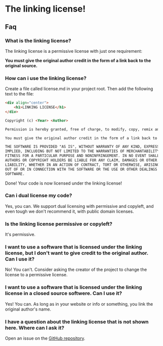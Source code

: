 # The linking license!

## Faq

### What is the linking license?

The linking license is a permissive license with just one requirement:

**You must give the original author credit in the form of a link back to the original source.**

### How can i use the linking license?

Create a file called license.md in your project root. Then add the following text to the file:

```markdown
<div align="center">
    <h1>LINKING LICENSE</h1> 
</div>

Copyright (c) <Year> <Author>

Permission is hereby granted, free of charge, to modify, copy, remix and redistribute the work as long as the following conditions are met:

You must give the original author credit in the form of a link back to the original source. License modifications (eg, changing the projects licensing) does not exempt you from this requirement.

THE SOFTWARE IS PROVIDED "AS IS", WITHOUT WARRANTY OF ANY KIND, EXPRESS OR
IMPLIED, INCLUDING BUT NOT LIMITED TO THE WARRANTIES OF MERCHANTABILITY,
FITNESS FOR A PARTICULAR PURPOSE AND NONINFRINGEMENT. IN NO EVENT SHALL THE
AUTHORS OR COPYRIGHT HOLDERS BE LIABLE FOR ANY CLAIM, DAMAGES OR OTHER
LIABILITY, WHETHER IN AN ACTION OF CONTRACT, TORT OR OTHERWISE, ARISING FROM,
OUT OF OR IN CONNECTION WITH THE SOFTWARE OR THE USE OR OTHER DEALINGS IN THE
SOFTWARE.
```

Done! Your code is now licensed under the linking license!

### Can i dual license my code?

Yes, you can. We support dual licensing with permissive and copyleft, and even tough we don't recommend it, with public domain licenses.

### Is the linking license permissive or copyleft?

It's permissive.

### I want to use a software that is licensed under the linking license, but I don't want to give credit to the original author. Can I use it?

No! You can't. Consider asking the creator of the project to change the license to a permissive license.

### I want to use a software that is licensed under the linking license in a closed source softwere. Can I use it?

Yes! You can. As long as in your website or info or something, you link the original author's name.

### I have a question about the linking license that is not shown here. Where can I ask it?

Open an issue on the [GitHub repository](www.github.com/linkinglicense/linkinglicense.github.io).